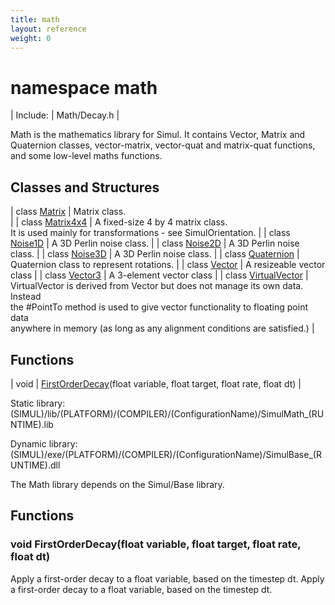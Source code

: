 ```yaml
---
title: math
layout: reference
weight: 0
---
```

namespace math
===

| Include: | Math/Decay.h |

Math is the mathematics library for Simul. It contains Vector, Matrix and<br>Quaternion classes, vector-matrix, vector-quat and matrix-quat functions,<br>and some low-level maths functions.<br>


Classes and Structures
---

| class [Matrix](math/Matrix) |  Matrix class.<br> |
| class [Matrix4x4](math/Matrix4x4) | A fixed-size 4 by 4 matrix class.<br>It is used mainly for transformations - see SimulOrientation. |
| class [Noise1D](math/Noise1D) | A 3D Perlin noise class. |
| class [Noise2D](math/Noise2D) | A 3D Perlin noise class. |
| class [Noise3D](math/Noise3D) | A 3D Perlin noise class. |
| class [Quaternion](math/Quaternion) | Quaternion class to represent rotations. |
| class [Vector](math/Vector) | A resizeable vector class |
| class [Vector3](math/Vector3) | A 3-element vector class |
| class [VirtualVector](math/VirtualVector) | VirtualVector is derived from Vector but does not manage its own data. Instead<br>the #PointTo method is used to give vector functionality to floating point data<br>anywhere in memory (as long as any alignment conditions are satisfied.) |

Functions
---

| void | [FirstOrderDecay](#FirstOrderDecay)(float variable, float target, float rate, float dt) |

Static library: (SIMUL)/lib/(PLATFORM)/(COMPILER)/(ConfigurationName)/SimulMath_(RUNTIME).lib

Dynamic library: (SIMUL)/exe/(PLATFORM)/(COMPILER)/(ConfigurationName)/SimulBase_(RUNTIME).dll

The Math library depends on the Simul/Base library.
  


Functions
---

### <a name="FirstOrderDecay"/>void FirstOrderDecay(float variable, float target, float rate, float dt)
Apply a first-order decay to a float variable, based on the timestep dt.
Apply a first-order decay to a float variable, based on the timestep dt.
